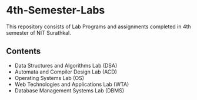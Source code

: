 # 4th-Semester-Labs
This repository consists of Lab Programs and assignments completed in 4th semester of NIT Surathkal.
## Contents
- Data Structures and Algorithms Lab (DSA)
- Automata and Compiler Design Lab (ACD)
- Operating Systems Lab (OS)
- Web Technologies and Applications Lab (WTA)
- Database Management Systems Lab (DBMS)
